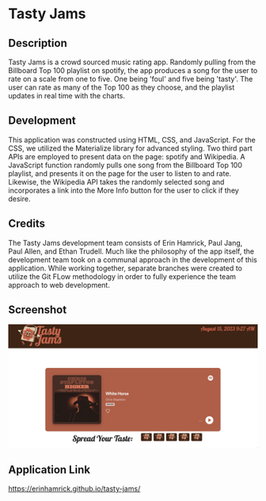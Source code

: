 # Tasty Jams

## Description

Tasty Jams is a crowd sourced music rating app. Randomly pulling from the Billboard Top 100 playlist on spotify, the app produces a song for the user to rate on a scale from one to five. One being 'foul' and five being 'tasty'. The user can rate as many of the Top 100 as they choose, and the playlist updates in real time with the charts.

## Development

This application was constructed using HTML, CSS, and JavaScript. For the CSS, we utilized the Materialize library for advanced styling. Two third part APIs are employed to present data on the page: spotify and Wikipedia. A JavaScript function randomly pulls one song from the Billboard Top 100 playlist, and presents it on the page for the user to listen to and rate. Likewise, the Wikipedia API takes the randomly selected song and incorporates a link into the More Info button for the user to click if they desire.

## Credits

The Tasty Jams development team consists of Erin Hamrick, Paul Jang, Paul Allen, and Ethan Trudell. Much like the philosophy of the app itself, the development team took on a communal approach in the development of this application. While working together, separate branches were created to utilize the Git FLow methodology in order to fully experience the team approach to web development.

## Screenshot

![AltText](assets/0EDAEAB2-5D28-4E98-822E-D9A96C975AD6.jpeg?raw=true "Screenshot")

## Application Link

https://erinhamrick.github.io/tasty-jams/
